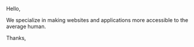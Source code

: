 Hello,

We specialize in making websites and applications more accessible to the average human.

Thanks,
